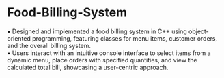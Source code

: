 # Food-Billing-System
•	Designed and implemented a food billing system in C++ using object-oriented programming, featuring classes for menu items, customer orders, and the overall billing system. 
</br>
•	Users interact with an intuitive console interface to select items from a dynamic menu, place orders with specified quantities, and view the calculated total bill, showcasing a user-centric approach.

